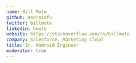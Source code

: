 ```yaml
---
name: Bill Mote
github: androidfu
twitter: billmote
linkedin: bmote
website: https://stackoverflow.com/cv/billmote
company: Salesforce, Marketing Cloud
title: Sr. Android Engineer
moderator: true
---
```

